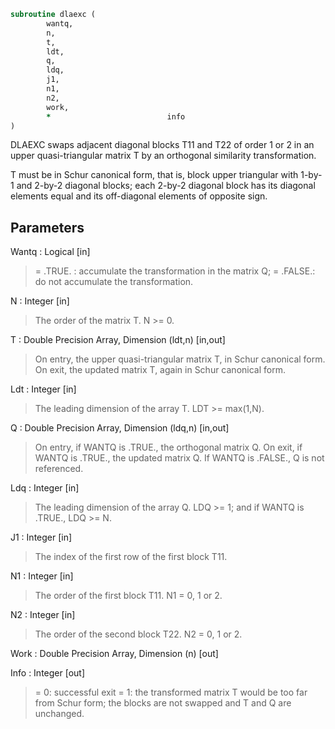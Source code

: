 ```fortran
subroutine dlaexc (
		wantq,
		n,
		t,
		ldt,
		q,
		ldq,
		j1,
		n1,
		n2,
		work,
		*                          info
)
```

 DLAEXC swaps adjacent diagonal blocks T11 and T22 of order 1 or 2 in
 an upper quasi-triangular matrix T by an orthogonal similarity
 transformation.

 T must be in Schur canonical form, that is, block upper triangular
 with 1-by-1 and 2-by-2 diagonal blocks; each 2-by-2 diagonal block
 has its diagonal elements equal and its off-diagonal elements of
 opposite sign.

## Parameters
Wantq : Logical [in]
> = .TRUE. : accumulate the transformation in the matrix Q;
> = .FALSE.: do not accumulate the transformation.

N : Integer [in]
> The order of the matrix T. N >= 0.

T : Double Precision Array, Dimension (ldt,n) [in,out]
> On entry, the upper quasi-triangular matrix T, in Schur
> canonical form.
> On exit, the updated matrix T, again in Schur canonical form.

Ldt : Integer [in]
> The leading dimension of the array T. LDT >= max(1,N).

Q : Double Precision Array, Dimension (ldq,n) [in,out]
> On entry, if WANTQ is .TRUE., the orthogonal matrix Q.
> On exit, if WANTQ is .TRUE., the updated matrix Q.
> If WANTQ is .FALSE., Q is not referenced.

Ldq : Integer [in]
> The leading dimension of the array Q.
> LDQ >= 1; and if WANTQ is .TRUE., LDQ >= N.

J1 : Integer [in]
> The index of the first row of the first block T11.

N1 : Integer [in]
> The order of the first block T11. N1 = 0, 1 or 2.

N2 : Integer [in]
> The order of the second block T22. N2 = 0, 1 or 2.

Work : Double Precision Array, Dimension (n) [out]

Info : Integer [out]
> = 0: successful exit
> = 1: the transformed matrix T would be too far from Schur
> form; the blocks are not swapped and T and Q are
> unchanged.

